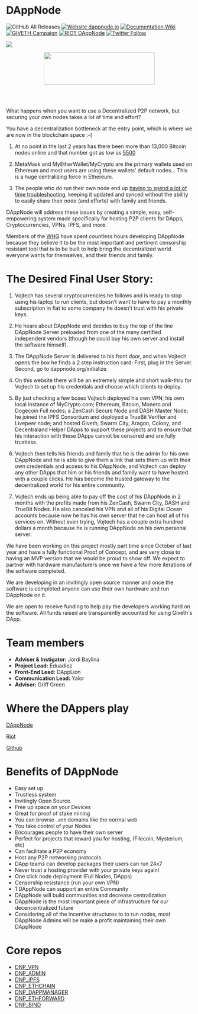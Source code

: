 # DAppNode

![GitHub All Releases](https://img.shields.io/github/downloads/atom/atom/total.svg)
[![Website dappnode.io](https://img.shields.io/badge/Website-dappnode.io-brightgreen.svg)](https://dappnode.io/)
[![Documentation Wiki](https://img.shields.io/badge/Documentation-Wiki-brightgreen.svg)](https://github.com/dappnode/DAppNode/wiki)
[![GIVETH Campaign](https://img.shields.io/badge/GIVETH-Campaign-1e083c.svg)](https://alpha.giveth.io/campaigns/OcKJryNwjeidMXi9)
[![RIOT DAppNode](https://img.shields.io/badge/RIOT-DAppNode-blue.svg)](https://riot.im/app/#/room/#DAppNode:matrix.org)
[![Twitter Follow](https://img.shields.io/twitter/follow/espadrine.svg?style=social&label=Follow)](https://twitter.com/DAppNODE?lang=es)

[![](https://github.com/dappnode/DAppNode/raw/master/doc/DAppNodeLogoWide.png)](https://github.com/dappnode/DAppNode/wiki/DAppNode-Installation-Guide)

<p align="center">
  <a href="https://github.com/dappnode/DAppNode/wiki/DAppNode-Installation-Guide">
    <img width="300" height="87" src="https://github.com/dappnode/DAppNode/raw/master/doc/DappnodeInstall.png">
  </a>
</p>

<br/>
<br/>

What happens when you want to use a Decentralized P2P network, but securing your own nodes takes a lot of time and effort? 

You have a decentralization bottleneck at the entry point, which is where we are now in the blockchain space :-( 

1. At no point in the last 2 years has there been more than 13,000 Bitcoin nodes online and that number got as low as [5500](https://bitnodes.earn.com/dashboard/?days=730)
 
2.  MetaMask and MyEtherWallet/MyCrypto are the primary wallets used on Ethereum and most users are using these wallets’ default nodes… This is a huge centralizing force in Ethereum.

3. The people who do run their own node end up [having to spend a lot of time troubleshooting](https://www.reddit.com/r/ethereum/comments/83a34l/centralization_in_ethereum_infura_metamask/), keeping it updated and synced without the ability to easily share their node (and efforts) with family and friends. 


DAppNode will address these issues by creating a simple, easy, self-empowering system made specifically for hosting P2P clients for DApps, Cryptocurrencies, VPNs, IPFS, and more. 

Members of the [WHG](https://motherboard.vice.com/en_us/article/qvp5b3/how-ethereum-coders-hacked-back-to-rescue-dollar208-million-in-ethereum?lipi=urn%253Ali%253Apage%253Ad_flagship3_profile_view_base_treasury%253B7v09na8XQqySEuI%252FPn%252Bx5Q%253D%253D) have spent countless hours developing DAppNode because they believe it to be the most important and pertinent censorship resistant tool that is to be built to help bring the decentralized world everyone wants for themselves, and their friends and family. 

The Desired Final User Story:
======

1. Vojtech has several cryptocurrencies he follows and is ready to stop using his laptop to run clients, but doesn’t want to have to pay a monthly subscription in fiat to some company he doesn’t trust with his private keys.

2. He hears about DAppNode and decides to buy the top of the line DAppNode Server preloaded from one of the many certified independent vendors (though he could buy his own server and install the software himself).

3. The DAppNode Server is delivered to his front door, and when Vojtech opens the box he finds a 2 step instruction card: First, plug in the Server. Second, go to dappnode.org/initialize

4. On this website there will be an extremely simple and short walk-thru for Vojtech to set up his credentials and choose which clients to deploy.

5. By just checking a few boxes Vojtech deployed his own VPN; his own local instance of MyCrypto.com; Ethereum, Bitcoin, Monero and Dogecoin Full nodes; a ZenCash Secure Node and DASH Master Node; he joined the IPFS Consortium and deployed a TrueBit Verifier and Livepeer node; and hosted Giveth, Swarm City, Aragon, Colony, and Decentraland Helper DApps to support these projects and to ensure that his interaction with these DApps cannot be censored and are fully trustless. 

6. Vojtech then tells his friends and family that he is the admin for his own DAppNode and he is able to give them a link that sets them up with their own credentials and access to his DAppNode, and Vojtech can deploy any other DApps that him or his friends and family want to have hosted with a couple clicks. He has become the trusted gateway to the decentralized world for his entire community. 

7. Vojtech ends up being able to pay off the cost of his DAppNode in 2 months with the profits made from his ZenCash, Swarm City, DASH and TrueBit Nodes. He also canceled his VPN and all of his Digital Ocean accounts because now he has his own server that he can host all of his services on. Without even trying, Vojtech has a couple extra hundred dollars a month because he is running DAppNode on his own personal server.


We have been working on this project mostly part time since October of last year and have a fully functional Proof of Concept, and are very close to having an MVP version that we would be proud to show off. We expect to partner with hardware manufacturers once we have a few more iterations of the software completed. 

We are developing in an invitingly open source manner and once the software is completed anyone can use their own hardware and run DAppNode on it. 

We are open to receive funding to help pay the developers working hard on the software. All funds raised are transparently accounted for using Giveth's DApp.


Team members
======

* **Adviser & Instigator:** Jordi Baylina
* **Project Lead:** Eduadiez
* **Front-End Lead:** DAppLion
* **Communication Lead:** Yalor
* **Adviser:** Griff Green 

Where the DAppers play
======
[DAppNode](https://dappnode.io/)

[Riot](https://riot.im/app/#/room/#dappnode:matrix.org)

[Github](https://github.com/dappnode/DAppNode/wiki/DAppNode-Installation-Guide) 

**Benefits of DAppNode**
======

* Easy set up
* Trustless system 
* Invitingly Open Source
* Free up space on your Devices
* Great for proof of stake mining
* You can browse `.eth` domains like the normal web
* You take control of your Nodes 
* Encourages people to have their own server
* Perfect for projects that reward you for hosting, (Filecoin, Mysterium, etc)
* Can facilitate a P2P economy
* Host any P2P networking protocols
* DApp teams can develop packages their users can run 24x7 
* Never trust a hosting provider with your private keys again!
* One click node deployment (Full Nodes, DApps)
* Censorship resistance (run your own VPN) 
* 1 DAppNode can support an entire Community
* DAppNode will build communities and decrease centralization 
* DAppNode is the most important piece of infrastructure for our decencentralized future
* Considering all of the incentive structures to to run nodes, most DAppNode Admins will be make a profit maintaining their own DAppNode

# Core repos

* [DNP_VPN](https://github.com/dappnode/DNP_VPN)
* [DNP_ADMIN](https://github.com/dappnode/DNP_ADMIN)
* [DNP_IPFS](https://github.com/dappnode/DNP_IPFS)
* [DNP_ETHCHAIN](https://github.com/dappnode/DNP_ETHCHAIN)
* [DNP_DAPPMANAGER](https://github.com/dappnode/DNP_DAPPMANAGER)
* [DNP_ETHFORWARD](https://github.com/dappnode/DNP_ETHFORWARD)
* [DNP_BIND](https://github.com/dappnode/DNP_BIND)

